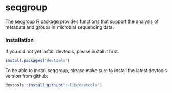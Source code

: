 # seqgroup

The seqgroup R package provides functions that support the analysis of metadata and groups in microbial sequencing data.

### Installation

If you did not yet install devtools, please install it first.

```r
install.packages("devtools")
```

To be able to install seqgroup, please make sure to 
install the latest devtools version from github:

```r
devtools::install_github("r-lib/devtools")
```
